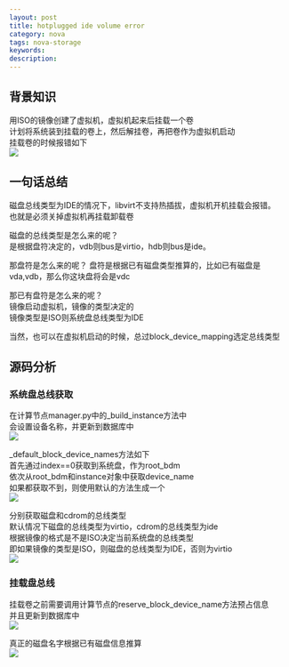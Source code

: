 ```yaml
---
layout: post
title: hotplugged ide volume error
category: nova
tags: nova-storage
keywords: 
description: 
---
```


## 背景知识 ##

用ISO的镜像创建了虚拟机，虚拟机起来后挂载一个卷  
计划将系统装到挂载的卷上，然后解挂卷，再把卷作为虚拟机启动  
挂载卷的时候报错如下  
![](http://i.imgur.com/UIXJSNx.png)


## 一句话总结 ##

磁盘总线类型为IDE的情况下，libvirt不支持热插拔，虚拟机开机挂载会报错。  
也就是必须关掉虚拟机再挂载卸载卷  

磁盘的总线类型是怎么来的呢？  
是根据盘符决定的，vdb则bus是virtio，hdb则bus是ide。  

那盘符是怎么来的呢？
盘符是根据已有磁盘类型推算的，比如已有磁盘是vda,vdb，那么你这块盘将会是vdc  

那已有盘符是怎么来的呢？  
镜像启动虚拟机，镜像的类型决定的  
镜像类型是ISO则系统盘总线类型为IDE  

当然，也可以在虚拟机启动的时候，总过block_device_mapping选定总线类型  

## 源码分析 ##

### 系统盘总线获取 ###

在计算节点manager.py中的_build_instance方法中  
会设置设备名称，并更新到数据库中  
![](http://i.imgur.com/Ztwr14c.png)

_default_block_device_names方法如下  
首先通过index==0获取到系统盘，作为root_bdm  
依次从root_bdm和instance对象中获取device_name  
如果都获取不到，则使用默认的方法生成一个  
![](http://i.imgur.com/x4aDas8.png)  

分别获取磁盘和cdrom的总线类型  
默认情况下磁盘的总线类型为virtio，cdrom的总线类型为ide  
根据镜像的格式是不是ISO决定当前系统盘的总线类型  
即如果镜像的类型是ISO，则磁盘的总线类型为IDE，否则为virtio  
![](http://i.imgur.com/qNuQ5hW.png)

### 挂载盘总线 ###

挂载卷之前需要调用计算节点的reserve_block_device_name方法预占信息  
并且更新到数据库中  
![](http://i.imgur.com/zOj4u2Q.png)

真正的磁盘名字根据已有磁盘信息推算  
![](http://i.imgur.com/89Kd4zk.png)